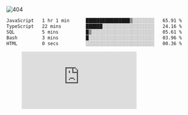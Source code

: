 ![404](https://user-images.githubusercontent.com/378023/89412096-6f759d80-d761-11ea-8c57-84b30ef3f2b1.png)

<!--START_SECTION:waka-->

```txt
JavaScript   1 hr 1 min      ████████████████▒░░░░░░░░   65.91 %
TypeScript   22 mins         ██████░░░░░░░░░░░░░░░░░░░   24.16 %
SQL          5 mins          █▒░░░░░░░░░░░░░░░░░░░░░░░   05.61 %
Bash         3 mins          █░░░░░░░░░░░░░░░░░░░░░░░░   03.96 %
HTML         0 secs          ░░░░░░░░░░░░░░░░░░░░░░░░░   00.36 %
```

<!--END_SECTION:waka-->
<figure><embed src="https://wakatime.com/share/@018b853e-267a-435d-a858-33e2b098b9d7/f3c3aa68-553a-4373-a9f9-2d456f62f780.svg"></embed></figure>
